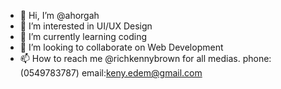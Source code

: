 - 👋 Hi, I’m @ahorgah
- 👀 I’m interested in UI/UX Design
- 🌱 I’m currently learning coding
- 💞️ I’m looking to collaborate on Web Development
- 📫 How to reach me @richkennybrown for all medias. 
phone:(0549783787)
email:keny.edem@gmail.com

<!---
ahorgah/ahorgah is a ✨ special ✨ repository because its `README.md` (this file) appears on your GitHub profile.
You can click the Preview link to take a look at your changes.
--->
